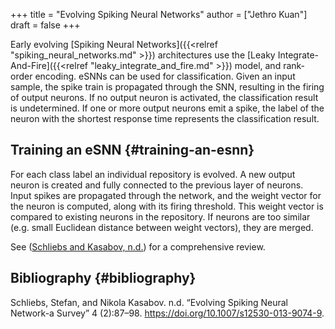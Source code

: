 +++
title = "Evolving Spiking Neural Networks"
author = ["Jethro Kuan"]
draft = false
+++

Early evolving [Spiking Neural Networks]({{<relref "spiking_neural_networks.md" >}}) architectures use the [Leaky
Integrate-And-Fire]({{<relref "leaky_integrate_and_fire.md" >}}) model, and rank-order encoding. eSNNs can be used for
classification. Given an input sample, the spike train is propagated through the
SNN, resulting in the firing of output neurons. If no output neuron is
activated, the classification result is undetermined. If one or more output
neurons emit a spike, the label of the neuron with the shortest response time
represents the classification result.

## Training an eSNN {#training-an-esnn}

For each class label an individual repository is evolved. A new output
neuron is created and fully connected to the previous layer of
neurons. Input spikes are propagated through the network, and the
weight vector for the neuron is computed, along with its firing
threshold. This weight vector is compared to existing neurons in the
repository. If neurons are too similar (e.g. small Euclidean distance
between weight vectors), they are merged.

See ([Schliebs and Kasabov, n.d.](#org035bb3a)) for a
comprehensive review.

## Bibliography {#bibliography}

<a id="org035bb3a"></a>Schliebs, Stefan, and Nikola Kasabov. n.d. “Evolving Spiking Neural Network-a Survey” 4 (2):87–98. <https://doi.org/10.1007/s12530-013-9074-9>.
